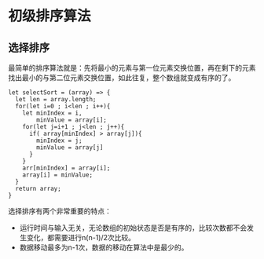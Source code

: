 # 初级排序算法

## 选择排序

最简单的排序算法就是：先将最小的元素与第一位元素交换位置，再在剩下的元素找出最小的与第二位元素交换位置，如此往复，整个数组就变成有序的了。
```angular2html
let selectSort = (array) => {
  let len = array.length;
  for(let i=0 ; i<len ; i++){
    let minIndex = i,
        minValue = array[i];
    for(let j=i+1 ; j<len ; j++){
      if( array[minIndex] > array[j]){
        minIndex = j;
        minValue = array[j]
      }
    }
    arr[minIndex] = array[i];
    array[i] = minValue;
  }
  return array;
}
```

选择排序有两个非常重要的特点：
* 运行时间与输入无关，无论数组的初始状态是否是有序的，比较次数都不会发生变化，都需要进行n(n-1)/2次比较。
* 数据移动最多为n-1次，数据的移动在算法中是最少的。


